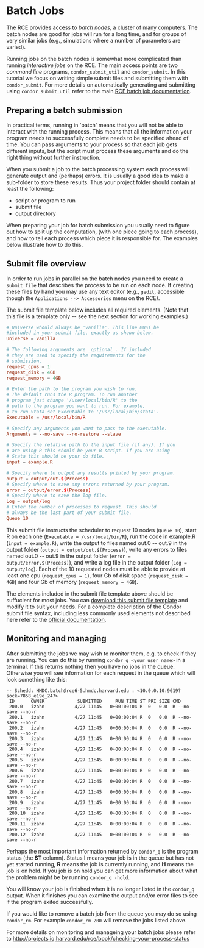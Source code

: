 # Batch Jobs

The RCE provides access to *batch nodes*, a cluster of many computers.
The batch nodes are good for jobs will run for a long time, and for
groups of very similar jobs (e.g., simulations where a number of
parameters are varied).

Running jobs on the batch nodes is somewhat more complicated than
running *interactive jobs* on the RCE. The main access points are two
*command line* programs, `condor_submit_util` and `condor_submit`. In
this tutorial we focus on writing simple submit files and submitting
them with `condor_submit`. For more details on automatically generating
and submitting using `condor_submit_util` refer to the main [RCE batch
job
documentation](http://projects.iq.harvard.edu/rce/book/batch-processing-basics).

## Preparing a batch submission

In practical terms, running in 'batch' means that you will not be able
to interact with the running process. This means that all the
information your program needs to successfully complete needs to be
specified ahead of time. You can pass arguments to your process so that
each job gets different inputs, but the script must process these
arguments and do the right thing without further instruction.

When you submit a job to the batch processing system each process will
generate output and (perhaps) errors. It is usually a good idea to make
a sub-folder to store these results. Thus your project folder should
contain at least the following:

-   script or program to run
-   submit file
-   output directory

When preparing your job for batch submission you usually need to figure
out how to split up the computation, (with one piece going to each
process), and how to tell each process which piece it is responsible
for. The examples below illustrate how to do this.

## Submit file overview

In order to run jobs in parallel on the batch nodes you need to create a
`submit file` that describes the process to be run on each node. If
creating these files by hand you may use any text editor (e.g., `gedit`,
accessible though the `Applications --> Accessories` menu on the RCE).

The submit file template below includes all required elements. (Note
that this file is a template only -- see the next section for working
examples.)

``` {.conf .rundoc-block rundoc-language="conf" rundoc-eval="no" rundoc-tangle="template.submit"}
# Universe whould always be 'vanilla'. This line MUST be
#included in your submit file, exactly as shown below.
Universe = vanilla

# The following arguments are _optional_. If included
# they are used to specify the requirements for the
# submission.
request_cpus = 1
request_disk = 4GB
request_memory = 4GB

# Enter the path to the program you wish to run.
# The default runs the R program. To run another
# program just change '/user/local/bin/R' to the
# path to the program you want to run. For example,
# to run Stata set Executable to '/usr/local/bin/stata'.
Executable = /usr/local/bin/R

# Specify any arguments you want to pass to the executable.
Arguments = --no-save --no-restore --slave

# Specify the relative path to the input file (if any). If you
# are using R this should be your R script. If you are using
# Stata this should be your do file.
input = example.R

# Specify where to output any results printed by your program.
output = output/out.$(Process)
# Specify where to save any errors returned by your program.
error = output/error.$(Process)
# Specify where to save the log file.
Log = output/log
# Enter the number of processes to request. This should
# always be the last part of your submit file.
Queue 10

```

This submit file instructs the scheduler to request 10 nodes
(`Queue 10`), start R on each one (`Executable = /usr/local/bin/R`),
run the code in example.R (`input = example.R`), write the output to
files named out.0 -- out.9 in the output folder
(`output = output/out.$(Process)`), write any errors to files named
out.0 -- out.9 in the output folder (`error = output/error.$(Process)`),
and write a log file in the output folder (`Log = output/log`). Each of
the 10 requested nodes must be able to provide at least one cpu
(`request_cpus = 1`), four Gb of disk space (`request_disk = 4GB`) and
four Gb of memory (`request_memory = 4GB`).

The elements included in the submit file template above should be
suffucient for most jobs. You can [download this submit file
template](template.submit) and modify it to suit your needs. For a
complete description of the Condor submit file syntax, including less
commonly used elements not described here refer to the [official
documentation](https://htcondor.readthedocs.io/en/v8_8_3/man-pages/condor_submit.html).


## Monitoring and managing

After submitting the jobs we may wish to monitor them, e.g. to check if
they are running. You can do this by running `condor_q <your_user_name>`
in a terminal. If this returns nothing then you have no jobs in the
queue. Otherwise you will see information for each request in the queue
which will look something like this:

``` {.example}
-- Schedd: HMDC.batch@rce6-5.hmdc.harvard.edu : <10.0.0.10:9619?sock=7858_e19e_247>
 ID      OWNER            SUBMITTED     RUN_TIME ST PRI SIZE CMD
 200.0   izahn           4/27 11:45   0+00:00:04 R  0   0.0  R --no-save --no-r
 200.1   izahn           4/27 11:45   0+00:00:04 R  0   0.0  R --no-save --no-r
 200.2   izahn           4/27 11:45   0+00:00:04 R  0   0.0  R --no-save --no-r
 200.3   izahn           4/27 11:45   0+00:00:04 R  0   0.0  R --no-save --no-r
 200.4   izahn           4/27 11:45   0+00:00:04 R  0   0.0  R --no-save --no-r
 200.5   izahn           4/27 11:45   0+00:00:04 R  0   0.0  R --no-save --no-r
 200.6   izahn           4/27 11:45   0+00:00:04 R  0   0.0  R --no-save --no-r
 200.7   izahn           4/27 11:45   0+00:00:04 R  0   0.0  R --no-save --no-r
 200.8   izahn           4/27 11:45   0+00:00:04 R  0   0.0  R --no-save --no-r
 200.9   izahn           4/27 11:45   0+00:00:04 R  0   0.0  R --no-save --no-r
 200.10  izahn           4/27 11:45   0+00:00:04 R  0   0.0  R --no-save --no-r
 200.11  izahn           4/27 11:45   0+00:00:04 R  0   0.0  R --no-save --no-r
 200.12  izahn           4/27 11:45   0+00:00:04 R  0   0.0  R --no-save --no-r
```

Perhaps the most important information returned by `condor_q` is the
program status (the **ST** column). Status **I** means your job is in
the queue but has not yet started running, **R** means the job is
currently running, and **H** means the job is on hold. If you job is on
hold you can get more information about what the problem might be by
running `condor_q -hold`.

You will know your job is finished when it is no longer listed in the
`condor_q` output. When it finishes you can examine the output and/or
error files to see if the program exited successfully.

If you would like to remove a batch job from the queue you may do so
using `condor_rm`. For example `condor_rm 200` will remove the jobs
listed above.

For more details on monitoring and manageing your batch jobs please
refer to
<http://projects.iq.harvard.edu/rce/book/checking-your-process-status>
